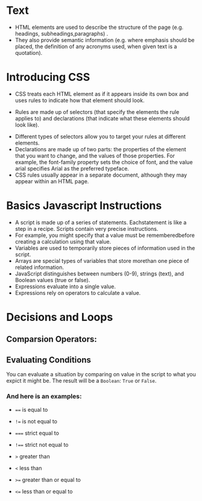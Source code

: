 # Text

- HTML elements are used to describe the structure of the page (e.g. headings, subheadings,paragraphs) .
- They also provide semantic information (e.g. where emphasis should be placed, the definition of any acronyms used, when given text is a quotation).

# Introducing CSS

+ CSS treats each HTML element as if it appears inside its own box and uses rules to indicate how that element should look.
* Rules are made up of selectors (that specify the
elements the rule applies to) and declarations (that indicate what these elements should look like).
- Different types of selectors allow you to target your rules at different elements.
- Declarations are made up of two parts: the properties of the element that you want to change, and the values of those properties. For example, the font-family property sets the choice of font, and the value arial specifies Arial as the preferred typeface.
- CSS rules usually appear in a separate document,
although they may appear within an HTML page.

# Basics Javascript Instructions

- A script is made up of a series of statements. Eachstatement is like a step in a recipe.
 Scripts contain very precise instructions.
 - For example, you might specify that a value must be rememberedbefore creating a calculation using that value.
- Variables are used to temporarily store pieces of
information used in the script.
- Arrays are special types of variables that store morethan one piece of related information.
 - JavaScript distinguishes between numbers (0-9),
strings (text), and Boolean values (true or false).
- Expressions evaluate into a single value.
- Expressions rely on operators to calculate a value. 

# Decisions and Loops 

## Comparsion Operators:
## Evaluating Conditions

You can evaluate a situation by comparing on value in the script to what you expict it might  be. The result will be a `Boolean`: `True` or `False`. 

### And here is an examples:

+ `==` is equal to

+ `!=` is not equal to

+ `===` strict equal to

+ `!==` strict not equal to

+ `>` greater than

+ `<` less than

+ `>=` greater than or equal to

+ `<=` less than or equal to



